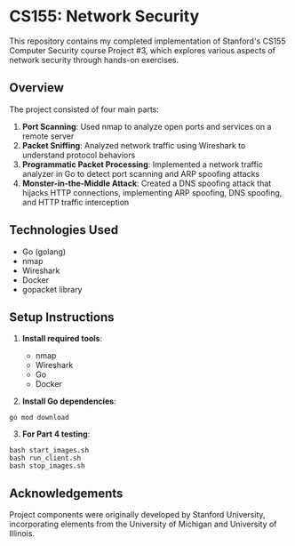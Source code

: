 # CS155: Network Security

This repository contains my completed implementation of Stanford's CS155 Computer Security course Project #3, which explores various aspects of network security through hands-on exercises.

## Overview

The project consisted of four main parts:

1. **Port Scanning**: Used nmap to analyze open ports and services on a remote server
2. **Packet Sniffing**: Analyzed network traffic using Wireshark to understand protocol behaviors  
3. **Programmatic Packet Processing**: Implemented a network traffic analyzer in Go to detect port scanning and ARP spoofing attacks
4. **Monster-in-the-Middle Attack**: Created a DNS spoofing attack that hijacks HTTP connections, implementing ARP spoofing, DNS spoofing, and HTTP traffic interception

## Technologies Used

- Go (golang)
- nmap  
- Wireshark
- Docker
- gopacket library

## Setup Instructions

1. **Install required tools**:
   - nmap
   - Wireshark 
   - Go
   - Docker

2. **Install Go dependencies**:
```
go mod download
```

3. **For Part 4 testing**:
```
bash start_images.sh
bash run_client.sh
bash stop_images.sh
```

## Acknowledgements

Project components were originally developed by Stanford University, incorporating elements from the University of Michigan and University of Illinois.
